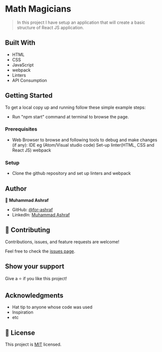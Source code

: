 # Math Magicians

>In this project I have setup an application that will create a basic structure of React JS application. 

## Built With

- HTML
- CSS
- JavaScript
- webpack
- Linters
- API Consumption

## Getting Started
To get a local copy up and running follow these simple example steps:
 - Run "npm start" command at terminal to browse the page.

### Prerequisites

  - Web Browser to browse and following tools to debug and make changes (if any):
      IDE eg (Atom/Visual studio code)
      Set-up linter(HTML, CSS and React JS)
      webpack

### Setup
  - Clone the github repository and set up linters and webpack


## Author

👤 **Muhammad Ashraf**

- GitHub: [@for-ashraf](https://github.com/for-ashraf)
- LinkedIn: [Muhammad Ashraf](https://www.linkedin.com/)


## 🤝 Contributing

Contributions, issues, and feature requests are welcome!

Feel free to check the <a href="https://github.com/for-ashraf/Leaderboard/issues">issues page</a>.

## Show your support

Give a ⭐️ if you like this project!

## Acknowledgments

- Hat tip to anyone whose code was used
- Inspiration
- etc

## 📝 License

This project is [MIT](./MIT.md) licensed.

